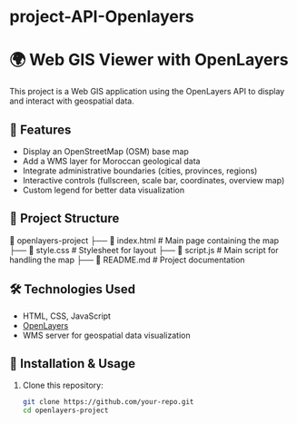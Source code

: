 # project-API-Openlayers
# 🌍 Web GIS Viewer with OpenLayers  

This project is a Web GIS application using the OpenLayers API to display and interact with geospatial data.  

## 🚀 Features  

- Display an OpenStreetMap (OSM) base map  
- Add a WMS layer for Moroccan geological data  
- Integrate administrative boundaries (cities, provinces, regions)  
- Interactive controls (fullscreen, scale bar, coordinates, overview map)  
- Custom legend for better data visualization  

## 📂 Project Structure  
📁 openlayers-project ├── 📄 index.html # Main page containing the map
├── 📄 style.css # Stylesheet for layout
├── 📄 script.js # Main script for handling the map
├── 📄 README.md # Project documentation


## 🛠️ Technologies Used  

- HTML, CSS, JavaScript  
- [OpenLayers](https://openlayers.org/)  
- WMS server for geospatial data visualization  

## 📖 Installation & Usage  

1. Clone this repository:  
   ```sh
   git clone https://github.com/your-repo.git  
   cd openlayers-project 
